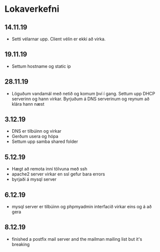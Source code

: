 # Lokaverkefni
## 14.11.19
- Setti vélarnar upp. Client vélin er ekki að virka.

## 19.11.19
- Settum hostname og static ip

## 28.11.19
- Löguðum vandamál með netið og komum því í gang. Settum upp DHCP serverinn og hann virkar.
Byrjuðum á DNS serverinum og reynum að klára hann næst

## 3.12.19
- DNS er tilbúinn og virkar
- Gerðum usera og hópa
- Settum upp samba shared folder

## 5.12.19
- Hægt að remota inní tölvuna með ssh
- apache2 server virkar en ssl gefur bara errors
- byrjaði á mysql server

## 6.12.19
- mysql server er tilbúinn og phpmyadmin interfacið virkar eins og á að gera

## 8.12.19
- finished a postfix mail server and the mailman mailing list but it's breaking